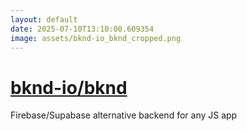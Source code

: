 ```yaml
---
layout: default
date: 2025-07-10T13:10:00.609354
image: assets/bknd-io_bknd_cropped.png
---
```


# [bknd-io/bknd](https://github.com/bknd-io/bknd)

Firebase/Supabase alternative backend for any JS app
